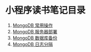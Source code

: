# 小程序读书笔记目录
1. [MongoDB 常用操作](/view/MongoDB/1/)
2. [MongoDB 服务器部署](/view/MongoDB/2/)
3. [MongoDB 数据库备份](/view/MongoDB/2/)
4. [MongoDB 日志分隔](/view/MongoDB/2/)
